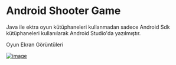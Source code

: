# Android Shooter Game
Java ile ektra oyun kütüphaneleri kullanmadan sadece
Android Sdk kütüphaneleri kullanılarak Android Studio'da yazılmıştır. 

Oyun Ekran Görüntüleri

[![image](https://i.hizliresim.com/5NzN5l.png)](https://hizliresim.com/5NzN5l)
